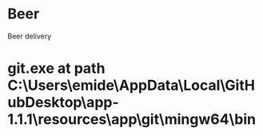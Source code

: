 # Beer
Beer delivery
# git.exe at path C:\Users\emide\AppData\Local\GitHubDesktop\app-1.1.1\resources\app\git\mingw64\bin
